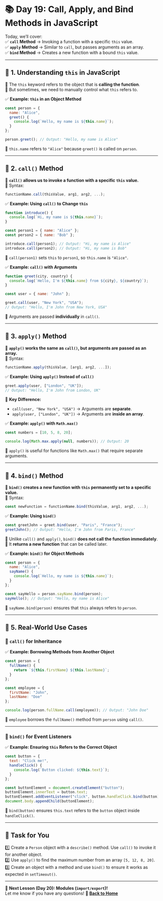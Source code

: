 # **📚 Day 19: Call, Apply, and Bind Methods in JavaScript**  

Today, we’ll cover:  
✅ **`call` Method** → Invoking a function with a specific `this` value.  
✅ **`apply` Method** → Similar to `call`, but passes arguments as an array.  
✅ **`bind` Method** → Creates a new function with a bound `this` value.  

---

## **🔹 1. Understanding `this` in JavaScript**  
📌 The `this` keyword refers to the object that is **calling the function**.  
📌 But sometimes, we need to manually control what `this` refers to.  

✅ **Example: `this` in an Object Method**  
```js
const person = {
  name: "Alice",
  greet() {
    console.log(`Hello, my name is ${this.name}`);
  }
};

person.greet(); // Output: "Hello, my name is Alice"
```
🔹 `this.name` refers to `"Alice"` because `greet()` is called on `person`.  

---

## **🔹 2. `call()` Method**  
📌 **`call()` allows us to invoke a function with a specific `this` value.**  
📌 Syntax:  
```js
functionName.call(thisValue, arg1, arg2, ...);
```

✅ **Example: Using `call()` to Change `this`**  
```js
function introduce() {
  console.log(`Hi, my name is ${this.name}`);
}

const person1 = { name: "Alice" };
const person2 = { name: "Bob" };

introduce.call(person1); // Output: "Hi, my name is Alice"
introduce.call(person2); // Output: "Hi, my name is Bob"
```
🔹 `call(person1)` sets `this` to `person1`, so `this.name` is `"Alice"`.  

✅ **Example: `call()` with Arguments**  
```js
function greet(city, country) {
  console.log(`Hello, I'm ${this.name} from ${city}, ${country}`);
}

const user = { name: "John" };

greet.call(user, "New York", "USA"); 
// Output: "Hello, I'm John from New York, USA"
```
🔹 Arguments are passed **individually** in `call()`.  

---

## **🔹 3. `apply()` Method**  
📌 **`apply()` works the same as `call()`, but arguments are passed as an array.**  
📌 Syntax:  
```js
functionName.apply(thisValue, [arg1, arg2, ...]);
```

✅ **Example: Using `apply()` Instead of `call()`**  
```js
greet.apply(user, ["London", "UK"]); 
// Output: "Hello, I'm John from London, UK"
```
🔹 **Key Difference:**  
- `call(user, "New York", "USA")` → Arguments are **separate**.  
- `apply(user, ["London", "UK"])` → Arguments are **inside an array**.  

✅ **Example: `apply()` with `Math.max()`**  
```js
const numbers = [10, 5, 8, 20];

console.log(Math.max.apply(null, numbers)); // Output: 20
```
🔹 `apply()` is useful for functions like `Math.max()` that require separate arguments.  

---

## **🔹 4. `bind()` Method**  
📌 **`bind()` creates a new function with `this` permanently set to a specific value.**  
📌 Syntax:  
```js
const newFunction = functionName.bind(thisValue, arg1, arg2, ...);
```

✅ **Example: Using `bind()`**  
```js
const greetJohn = greet.bind(user, "Paris", "France");
greetJohn(); // Output: "Hello, I'm John from Paris, France"
```
🔹 Unlike `call()` and `apply()`, `bind()` **does not call the function immediately**.  
🔹 It **returns a new function** that can be called later.  

✅ **Example: `bind()` for Object Methods**  
```js
const person = {
  name: "Alice",
  sayName() {
    console.log(`Hello, my name is ${this.name}`);
  }
};

const sayHello = person.sayName.bind(person);
sayHello(); // Output: "Hello, my name is Alice"
```
🔹 `sayName.bind(person)` ensures that `this` always refers to `person`.  

---

## **🔹 5. Real-World Use Cases**  

### **🔹 `call()` for Inheritance**
✅ **Example: Borrowing Methods from Another Object**
```js
const person = {
  fullName() {
    return `${this.firstName} ${this.lastName}`;
  }
};

const employee = {
  firstName: "John",
  lastName: "Doe"
};

console.log(person.fullName.call(employee)); // Output: "John Doe"
```
🔹 `employee` borrows the `fullName()` method from `person` using `call()`.  

---

### **🔹 `bind()` for Event Listeners**
✅ **Example: Ensuring `this` Refers to the Correct Object**
```js
const button = {
  text: "Click me!",
  handleClick() {
    console.log(`Button clicked: ${this.text}`);
  }
};

const buttonElement = document.createElement("button");
buttonElement.innerText = button.text;
buttonElement.addEventListener("click", button.handleClick.bind(button));
document.body.appendChild(buttonElement);
```
🔹 `bind(button)` ensures `this.text` refers to the `button` object inside `handleClick()`.  

---

## **📝 Task for You**  
1️⃣ Create a `Person` object with a `describe()` method. Use `call()` to invoke it for another object.  
2️⃣ Use `apply()` to find the maximum number from an array `[5, 12, 8, 20]`.  
3️⃣ Create an object with a method and use `bind()` to ensure it works as expected in `setTimeout()`.  

---

🎯 **Next Lesson (Day 20): Modules (`import/export`)!**  
Let me know if you have any questions! 🚀
[**Back to Home**](../../../)